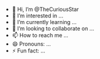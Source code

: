 - 👋 Hi, I’m @TheCuriousStar
- 👀 I’m interested in ...
- 🌱 I’m currently learning ...
- 💞️ I’m looking to collaborate on ...
- 📫 How to reach me ...
- 😄 Pronouns: ...
- ⚡ Fun fact: ...

<!---
TheCuriousStar/TheCuriousStar is a ✨ special ✨ repository because its `README.md` (this file) appears on your GitHub profile.
You can click the Preview link to take a look at your changes.
--->
